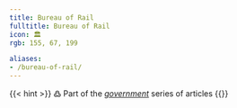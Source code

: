 ```yaml
---
title: Bureau of Rail
fulltitle: Bureau of Rail
icon: 🏛️
rgb: 155, 67, 199

aliases:
- /bureau-of-rail/
---
```

{{< hint >}}
߷ Part of the *[government](/government/)* series of articles
{{</hint>}}
